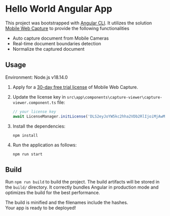 # Hello World Angular App

This project was bootstrapped with [Angular CLI](https://github.com/angular/angular-cli). It utilizes the solution [Mobile Web Capture](https://www.dynamsoft.com/use-cases/mobile-web-capture-sdk/?utm_content=nav-solutions) to provide the following functionalities

- Auto capture document from Mobile Cameras
- Real-time document boundaries detection
- Normalize the captured document

## Usage

Environment: Node.js v18.14.0

1. Apply for a [30-day free trial license](https://www.dynamsoft.com/customer/license/trialLicense?product=mwc) of Mobile Web Capture.

2. Update the license key in `src\app\components\capture-viewer\capture-viewer.component.ts` file:

   ```javascript
   // your license key
   await LicenseManager.initLicense('DLS2eyJoYW5kc2hha2VDb2RlIjoiMjAwMDAxLTEwMjQ5NjE5NyJ9', true); 
   ```

3. Install the dependencies:

   ```
   npm install
   ```

4. Run the application as follows:

   ```
   npm run start
   ```

## Build

Run `npm run build` to build the project. The build artifacts will be stored in the `build/` directory. 
It correctly bundles Angular in production mode and optimizes the build for the best performance.

The build is minified and the filenames include the hashes.<br />
Your app is ready to be deployed!
